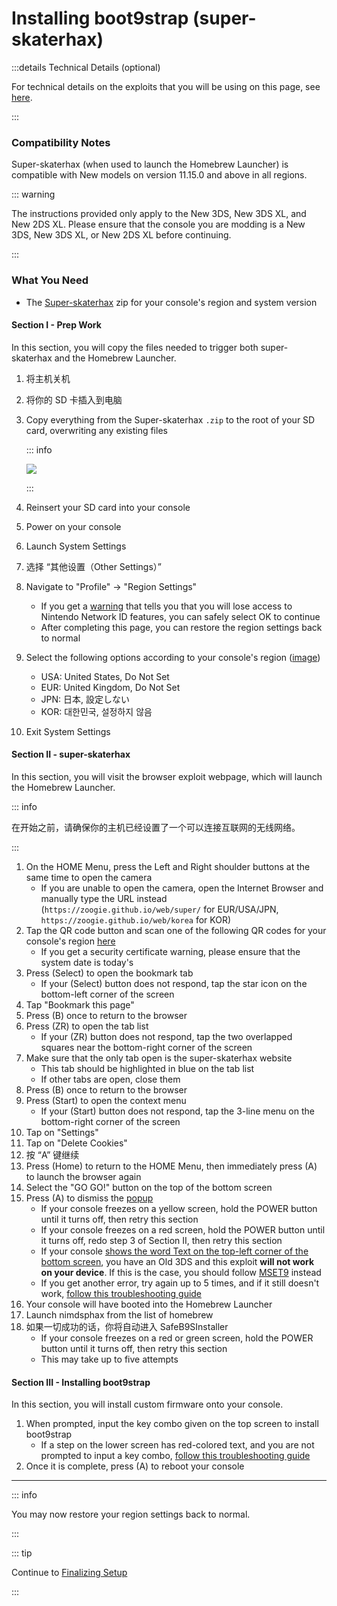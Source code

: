 # Installing boot9strap (super-skaterhax)

:::details Technical Details (optional)

For technical details on the exploits that you will be using on this page, see [here](https://github.com/zoogie/super-skaterhax).

:::

### Compatibility Notes

Super-skaterhax (when used to launch the Homebrew Launcher) is compatible with New models on version 11.15.0 and above in all regions.

::: warning

The instructions provided only apply to the New 3DS, New 3DS XL, and New 2DS XL. Please ensure that the console you are modding is a New 3DS, New 3DS XL, or New 2DS XL before continuing.

:::

### What You Need

- The [Super-skaterhax](https://skater.nintendohomebrew.com) zip for your console's region and system version

#### Section I - Prep Work

In this section, you will copy the files needed to trigger both super-skaterhax and the Homebrew Launcher.

1. 将主机关机

2. 将你的 SD 卡插入到电脑

3. Copy everything from the Super-skaterhax `.zip` to the root of your SD card, overwriting any existing files

   ::: info

   ![](/images/screenshots/skaterhax/skater-root-layout.png)

   :::

4. Reinsert your SD card into your console

5. Power on your console

6. Launch System Settings

7. 选择 “其他设置（Other Settings）”

8. Navigate to "Profile" -> "Region Settings"
   - If you get a [warning](/images/screenshots/skaterhax/country-change-notice.png) that tells you that you will lose access to Nintendo Network ID features, you can safely select OK to continue
   - After completing this page, you can restore the region settings back to normal

9. Select the following options according to your console's region ([image](/images/screenshots/skaterhax/skater-lang.png))
   - USA: United States, Do Not Set
   - EUR: United Kingdom, Do Not Set
   - JPN: 日本, 設定しない
   - KOR: 대한민국, 설정하지 않음

10. Exit System Settings

#### Section II - super-skaterhax

In this section, you will visit the browser exploit webpage, which will launch the Homebrew Launcher.

::: info

在开始之前，请确保你的主机已经设置了一个可以连接互联网的无线网络。

:::

1. On the HOME Menu, press the Left and Right shoulder buttons at the same time to open the camera
   - If you are unable to open the camera, open the Internet Browser and manually type the URL instead (`https://zoogie.github.io/web/super/` for EUR/USA/JPN, `https://zoogie.github.io/web/korea` for KOR)
2. Tap the QR code button and scan one of the following QR codes for your console's region [here](https://user-images.githubusercontent.com/28328903/226086338-585bfdac-0aac-44c0-b413-89206d2815d8.png)
   - If you get a security certificate warning, please ensure that the system date is today's
3. Press (Select) to open the bookmark tab
   - If your (Select) button does not respond, tap the star icon on the bottom-left corner of the screen
4. Tap "Bookmark this page"
5. Press (B) once to return to the browser
6. Press (ZR) to open the tab list
   - If your (ZR) button does not respond, tap the two overlapped squares near the bottom-right corner of the screen
7. Make sure that the only tab open is the super-skaterhax website
   - This tab should be highlighted in blue on the tab list
   - If other tabs are open, close them
8. Press (B) once to return to the browser
9. Press (Start) to open the context menu
   - If your (Start) button does not respond, tap the 3-line menu on the bottom-right corner of the screen
10. Tap on "Settings"
11. Tap on "Delete Cookies"
12. 按 “A” 键继续
13. Press (Home) to return to the HOME Menu, then immediately press (A) to launch the browser again
14. Select the "GO GO!" button on the top of the bottom screen
15. Press (A) to dismiss the [popup](/images/screenshots/skaterhax/skater-popup.png)
    - If your console freezes on a yellow screen, hold the POWER button until it turns off, then retry this section
    - If your console freezes on a red screen, hold the POWER button until it turns off, redo step 3 of Section II, then retry this section
    - If your console [shows the word Text on the top-left corner of the bottom screen](/images/screenshots/skaterhax/skater-old3ds.png), you have an Old 3DS and this exploit **will not work on your device**. If this is the case, you should follow [MSET9](installing-boot9strap-\(mset9\)) instead
    - If you get another error, try again up to 5 times, and if it still doesn't work, [follow this troubleshooting guide](troubleshooting#installing-boot9strap-super-skaterhax)
16. Your console will have booted into the Homebrew Launcher
17. Launch nimdsphax from the list of homebrew
18. 如果一切成功的话，你将自动进入 SafeB9SInstaller
    - If your console freezes on a red or green screen, hold the POWER button until it turns off, then retry this section
    - This may take up to five attempts

#### Section III - Installing boot9strap

In this section, you will install custom firmware onto your console.

1. When prompted, input the key combo given on the top screen to install boot9strap
   - If a step on the lower screen has red-colored text, and you are not prompted to input a key combo, [follow this troubleshooting guide](troubleshooting#issues-with-safeb9sinstaller)
2. Once it is complete, press (A) to reboot your console

<!--@include: ./_include/configure-luma3ds.md -->

<!--@include: ./_include/luma3ds-installed-note.md -->

___

::: info

You may now restore your region settings back to normal.

:::

::: tip

Continue to [Finalizing Setup](finalizing-setup)

:::
